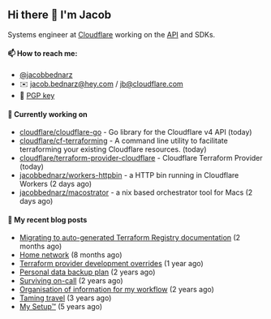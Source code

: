 ## Hi there 👋 I'm Jacob

Systems engineer at [Cloudflare](https://cloudflare.com) working on the [API](https://api.cloudflare.com) and SDKs.

#### 📫 How to reach me:

- [@jacobbednarz](https://twitter.com/jacobbednarz)
- ✉️ jacob.bednarz@hey.com / jb@cloudflare.com
- 🔐 [PGP key](https://keybase.io/jacobbednarz/pgp_keys.asc)

#### 👷 Currently working on


- [cloudflare/cloudflare-go](https://github.com/cloudflare/cloudflare-go) - Go library for the Cloudflare v4 API (today)
- [cloudflare/cf-terraforming](https://github.com/cloudflare/cf-terraforming) - A command line utility to facilitate terraforming your existing Cloudflare resources. (today)
- [cloudflare/terraform-provider-cloudflare](https://github.com/cloudflare/terraform-provider-cloudflare) - Cloudflare Terraform Provider (today)
- [jacobbednarz/workers-httpbin](https://github.com/jacobbednarz/workers-httpbin) - a HTTP bin running in Cloudflare Workers (2 days ago)
- [jacobbednarz/macostrator](https://github.com/jacobbednarz/macostrator) - a nix based orchestrator tool for Macs (2 days ago)

#### 📜 My recent blog posts


- [Migrating to auto-generated Terraform Registry documentation](https://jacobbednarz.com/migrating-to-auto-generated-terraform-registry-documentation) (2 months ago)
- [Home network](https://jacobbednarz.com/home-network-and-lab) (8 months ago)
- [Terraform provider development overrides](https://jacobbednarz.com/terraform-provider-development-overrides) (1 year ago)
- [Personal data backup plan](https://jacobbednarz.com/personal-data-backup-plan) (2 years ago)
- [Surviving on-call](https://jacobbednarz.com/surviving-on-call) (2 years ago)
- [Organisation of information for my workflow](https://jacobbednarz.com/organisation-of-information-for-my-workflow) (2 years ago)
- [Taming travel](https://jacobbednarz.com/taming-travel) (3 years ago)
- [My Setup™](https://jacobbednarz.com/posts/my-setup) (5 years ago)
